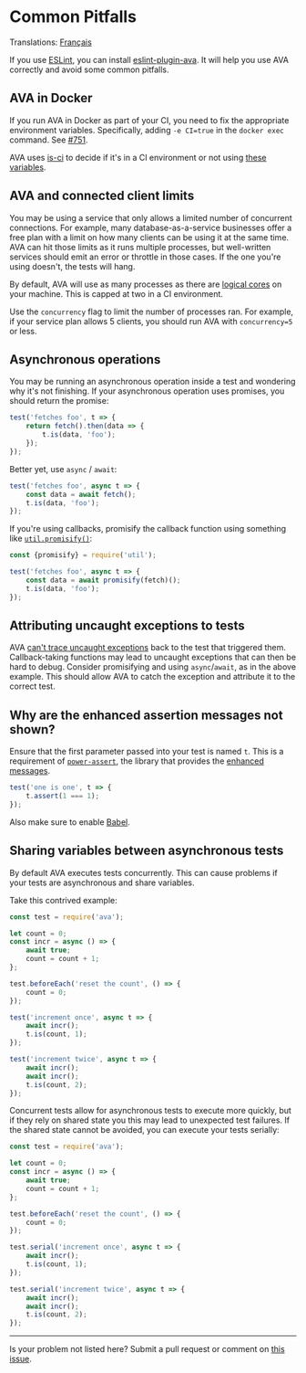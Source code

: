 # Common Pitfalls

Translations: [Français](https://github.com/avajs/ava-docs/blob/master/fr_FR/docs/08-common-pitfalls.md)

If you use [ESLint](https://eslint.org), you can install [eslint-plugin-ava](https://github.com/avajs/eslint-plugin-ava). It will help you use AVA correctly and avoid some common pitfalls.

## AVA in Docker

If you run AVA in Docker as part of your CI, you need to fix the appropriate environment variables. Specifically, adding `-e CI=true` in the `docker exec` command. See [#751](https://github.com/avajs/ava/issues/751).

AVA uses [is-ci](https://github.com/watson/is-ci) to decide if it's in a CI environment or not using [these variables](https://github.com/watson/ci-info/blob/master/index.js).

## AVA and connected client limits

You may be using a service that only allows a limited number of concurrent connections. For example, many database-as-a-service businesses offer a free plan with a limit on how many clients can be using it at the same time. AVA can hit those limits as it runs multiple processes, but well-written services should emit an error or throttle in those cases. If the one you're using doesn't, the tests will hang.

By default, AVA will use as many processes as there are [logical cores](https://superuser.com/questions/1105654/logical-vs-physical-cpu-performance) on your machine. This is capped at two in a CI environment.

Use the `concurrency` flag to limit the number of processes ran. For example, if your service plan allows 5 clients, you should run AVA with `concurrency=5` or less.

## Asynchronous operations

You may be running an asynchronous operation inside a test and wondering why it's not finishing. If your asynchronous operation uses promises, you should return the promise:

```js
test('fetches foo', t => {
	return fetch().then(data => {
		t.is(data, 'foo');
	});
});
```

Better yet, use `async` / `await`:

```js
test('fetches foo', async t => {
	const data = await fetch();
	t.is(data, 'foo');
});
```

If you're using callbacks, promisify the callback function using something like [`util.promisify()`](https://nodejs.org/dist/latest/docs/api/util.html#util_util_promisify_original):

```js
const {promisify} = require('util');

test('fetches foo', async t => {
	const data = await promisify(fetch)();
	t.is(data, 'foo');
});
```

## Attributing uncaught exceptions to tests

AVA [can't trace uncaught exceptions](https://github.com/avajs/ava/issues/214) back to the test that triggered them. Callback-taking functions may lead to uncaught exceptions that can then be hard to debug. Consider promisifying and using `async`/`await`, as in the above example. This should allow AVA to catch the exception and attribute it to the correct test.

## Why are the enhanced assertion messages not shown?

Ensure that the first parameter passed into your test is named `t`. This is a requirement of [`power-assert`](https://github.com/power-assert-js/power-assert), the library that provides the [enhanced messages](./03-assertions.md#enhanced-assertion-messages).

```js
test('one is one', t => {
	t.assert(1 === 1);
});
```

Also make sure to enable [Babel](./recipes/babel.md).

## Sharing variables between asynchronous tests

By default AVA executes tests concurrently. This can cause problems if your tests are asynchronous and share variables.

Take this contrived example:

```js
const test = require('ava');

let count = 0;
const incr = async () => {
	await true;
	count = count + 1;
};

test.beforeEach('reset the count', () => {
	count = 0;
});

test('increment once', async t => {
	await incr();
	t.is(count, 1);
});

test('increment twice', async t => {
	await incr();
	await incr();
	t.is(count, 2);
});
```

Concurrent tests allow for asynchronous tests to execute more quickly, but if they rely on shared state you this may lead to unexpected test failures. If the shared state cannot be avoided, you can execute your tests serially:

```js
const test = require('ava');

let count = 0;
const incr = async () => {
	await true;
	count = count + 1;
};

test.beforeEach('reset the count', () => {
	count = 0;
});

test.serial('increment once', async t => {
	await incr();
	t.is(count, 1);
});

test.serial('increment twice', async t => {
	await incr();
	await incr();
	t.is(count, 2);
});
```

---

Is your problem not listed here? Submit a pull request or comment on [this issue](https://github.com/avajs/ava/issues/404).
